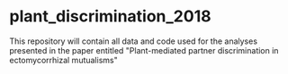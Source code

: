 # plant_discrimination_2018
This repository will contain all data and code used for the analyses presented in the paper entitled "Plant-mediated partner discrimination in ectomycorrhizal mutualisms"
